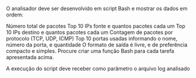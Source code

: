 O analisador deve ser desenvolvido em script Bash e mostrar os dados em ordem:

Número total de pacotes
Top 10 IPs fonte e quantos pacotes cada um
Top 10 IPs destino e quantos pacotes cada um
Contagem de pacotes por protocolo (TCP, UDP, ICMP)
Top 10 portas usadas informando o nome, número da porta, e quantidade
O formato de saída é livre, e de preferência compacto e simples. Procure criar uma função Bash para cada tarefa apresentada acima.

A execução do script deve receber como parâmetro o arquivo log analisado